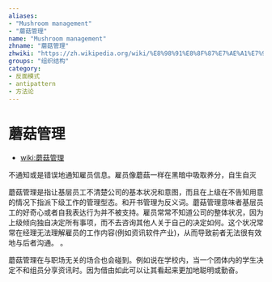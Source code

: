 ```yaml
---
aliases:
- "Mushroom management"
- "蘑菇管理"
name: "Mushroom management"
zhname: "蘑菇管理"
zhwiki: "https://zh.wikipedia.org/wiki/%E8%98%91%E8%8F%87%E7%AE%A1%E7%90%86"
groups: "组织结构"
category:
- 反面模式
- antipattern
- 方法论
---
```


# 蘑菇管理

* [wiki:蘑菇管理](https://zh.wikipedia.org/wiki/%E8%98%91%E8%8F%87%E7%AE%A1%E7%90%86)

不通知或是错误地通知雇员信息。雇员像蘑菇一样在黑暗中吸取养分，自生自灭

蘑菇管理是指让基层员工不清楚公司的基本状况和意图，而且在上级在不告知用意的情况下指派下级工作的管理型态。和开书管理为反义词。蘑菇管理意味者基层员工的好奇心或者自我表达行为并不被支持。雇员常常不知道公司的整体状况，因为上级倾向独自决定所有事项，而不去咨询其他人关于自己的决定如何。这个状况常常在经理无法理解雇员的工作内容(例如资讯软件产业)，从而导致前者无法很有效地与后者沟通。 。

蘑菇管理在与职场无关的场合也会碰到。例如说在学校内，当一个团体内的学生决定不和组员分享资讯时。因为借由如此可以让其看起来更加地聪明或勤奋。